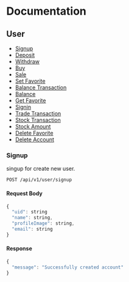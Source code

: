 # Documentation
## User
* [Signup](#signup)
* [Deposit](#deposit)
* [Withdraw](#withdraw)
* [Buy](#buy)
* [Sale](#sale)
* [Set Favorite](#set-favorite)
* [Balance Transaction](#balance-transaction)
* [Balance](#balance)
* [Get Favorite](#get-favorite)
* [Signin](#signin)
* [Trade Transaction](#trade-transaction)
* [Stock Transaction](#stock-transaction)
* [Stock Amount](#stock-amount)
* [Delete Favorite](#delete-favorite)
* [Delete Account](#delete-account)

### Signup
singup for create new user.
```http
POST /api/v1/user/signup
```
#### Request Body
```javascript
{
  "uid": string
  "name": string,
  "profileImage": string,
  "email": string
}
```

#### Response
```javascript
{
  "message": "Successfully created account"
}
```
